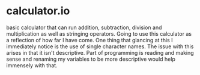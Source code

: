 # calculator.io

basic calculator that can run addition, subtraction, division and multiplication as well as stringing operators. Going to use this calculator as a reflection of how far I have come. One thing that glancing at this I immediately notice is the use of single character names. The issue with this arises in that it isn't descriptive. Part of programming is reading and making sense and renaming my variables to be more descriptive would help immensely with that.
